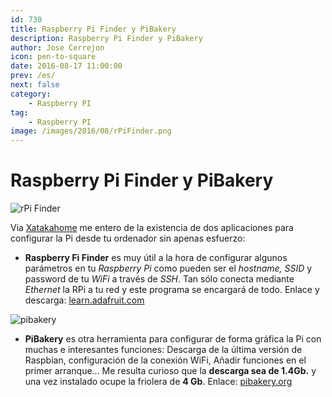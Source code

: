 ```yaml
---
id: 730
title: Raspberry Pi Finder y PiBakery
description: Raspberry Pi Finder y PiBakery
author: Jose Cerrejon
icon: pen-to-square
date: 2016-08-17 11:00:00
prev: /es/
next: false
category:
    - Raspberry PI
tag:
    - Raspberry PI
image: /images/2016/08/rPiFinder.png
---
```


# Raspberry Pi Finder y PiBakery

![rPi Finder](/images/2016/08/rPiFinder.png)

Via [Xatakahome](https://www.xatakahome.com/trucos-y-bricolaje-smart/pibakery-otra-genial-herramienta-para-configurar-tu-raspberry-pi) me entero de la existencia de dos aplicaciones para configurar la Pi desde tu ordenador sin apenas esfuerzo:

-   **Raspberry Fi Finder** es muy útil a la hora de configurar algunos parámetros en tu _Raspberry Pi_ como pueden ser el _hostname, SSID_ y password de tu _WiFi_ a través de _SSH_. Tan sólo conecta mediante _Ethernet_ la RPi a tu red y este programa se encargará de todo. Enlace y descarga: [learn.adafruit.com](https://learn.adafruit.com/the-adafruit-raspberry-pi-finder?view=all)

![pibakery](/images/2016/08/pibakery.png)

-   **PiBakery** es otra herramienta para configurar de forma gráfica la Pi con muchas e interesantes funciones: Descarga de la última versión de Raspbian, configuración de la conexión WiFi, Añadir funciones en el primer arranque... Me resulta curioso que la **descarga sea de 1.4Gb.** y una vez instalado ocupe la friolera de **4 Gb**. Enlace: [pibakery.org](https://www.pibakery.org/)

